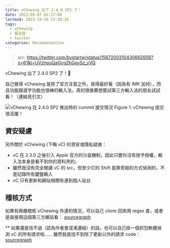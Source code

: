 ```yaml
---
title: vChewing 出了 2.4.0 SP2 了！
date: 2022-09-07 01:17:00
lastmod: 2022-10-24 23:30:20
tags:
  - vChewing
  - 威注音
  - twitter
categories: Recommendation
---
```


> src: <https://twitter.com/bystartw/status/1567200310430662656?s=61&t=UVzhpuQaGcgZkGpySz_yVQ>

vChewing 出了 2.4.0 SP2 了！🎉

自己覺得 vChewing 是除了官方注音之外，長得最好看（因為有 IMK 加持），而且功能跟選字功能也很棒的輸入法，真的很推薦想嘗試第三方輸入法的朋友試試看！（連結見引文）

![vChewing 在 2.4.0 SP2 推出時的 commit 提交情況](https://assets.blog.pan93.com/vchewing-2-4-0/activity.png)
Figure 1: vChewing 提交很活躍！

## 資安疑慮

另外關於 vChewing (下稱 vC) 的資安或隱私疑慮：

- vC 在 2.3.0 之後引入 Apple 官方的沙盒機制，因此只要你沒有授予授權，輸入法本身是看不到你的資料夾的。
- 雖然我沒有完全閱讀 vC 的 src，但至少它的 Shift 是靠旁敲的方式偵測的，不是記錄所有鍵盤輸入
- vC 只有更新和網站相關有連到個人站台

## 稽核方式

如果有興趣稽核 vChewing 外連的情況，可以自己 clone 回來用 regex 查，或者是直接用這個第三方網站看：
[sourcegraph](https://sourcegraph.com/search?q=context:global+repo:vChewing/%28vChewing-macOS%7CTekkon%7CMegrez%7CHotenka%7Clibvchewing-data%29+%28http%7Chttps%7Cftp%7Cws%7Cwss%29%5C:&patternType=regexp)

\*\* 如果還是信不過（認為作者會混淆連結）的話，也可以自己掛一個抓包軟體偵測 vC 的所有請求啦…… 雖然我是找不到除了更新以外的請求 code：[sourcegraph](https://sourcegraph.com/search?q=context:global+repo:vChewing/%28vChewing-macOS%7CTekkon%7CMegrez%7CHotenka%7Clibvchewing-data%29+%28%28en%7Cde%29%28crypt%7Ccode%29%28ion%7C%29%29%7C%28base64%7Cbase32%7Caes%7Copenssl%7CSymmetricKey%7Cstream%7CSession%7CConnection%7CRequest%7CResponse%29+count:%22all%22&patternType=regexp)

